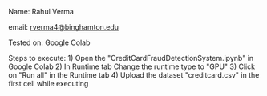 Name: Rahul Verma

email: rverma4@binghamton.edu

Tested on: Google Colab

Steps to execute: 1) Open the "CreditCardFraudDetectionSystem.ipynb" in Google Colab
				  2) In Runtime tab Change the runtime type to "GPU"
				  3) Click on "Run all" in the Runtime tab
				  4) Upload the dataset "creditcard.csv" in the first cell while executing